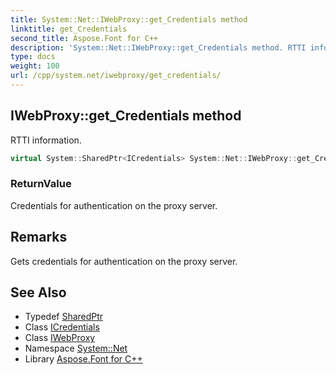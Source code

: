 ```yaml
---
title: System::Net::IWebProxy::get_Credentials method
linktitle: get_Credentials
second_title: Aspose.Font for C++
description: 'System::Net::IWebProxy::get_Credentials method. RTTI information in C++.'
type: docs
weight: 100
url: /cpp/system.net/iwebproxy/get_credentials/
---
```

## IWebProxy::get_Credentials method


RTTI information.

```cpp
virtual System::SharedPtr<ICredentials> System::Net::IWebProxy::get_Credentials()=0
```


### ReturnValue

Credentials for authentication on the proxy server.
## Remarks


Gets credentials for authentication on the proxy server. 
## See Also

* Typedef [SharedPtr](../../../system/sharedptr/)
* Class [ICredentials](../../icredentials/)
* Class [IWebProxy](../)
* Namespace [System::Net](../../)
* Library [Aspose.Font for C++](../../../)
